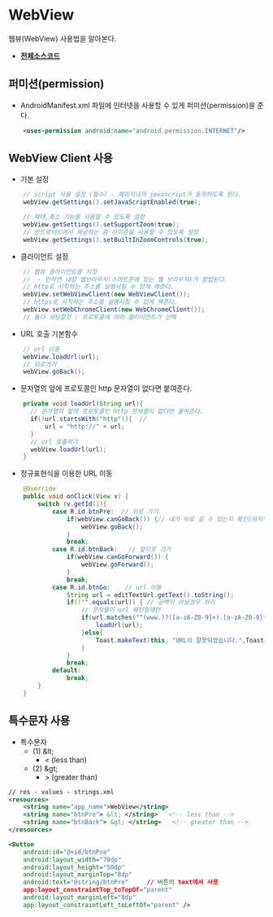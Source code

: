 # WebView
웹뷰(WebView) 사용법을 알아본다.
- **[전체소스코드](https://github.com/mdy0501/Study/blob/master/Android/Mini%20Project/WebView/app/src/main/java/com/mdy/android/webview/MainActivity.java)**

## 퍼미션(permission)
- AndroidManifest.xml 파일에 인터넷을 사용할 수 있게 퍼미션(permission)을 준다.
```xml
    <uses-permission android:name="android.permission.INTERNET"/>
```


## WebView Client 사용
* 기본 설정
```java
    // script 사용 설정 (필수) - 페이지내의 javascript가 동작하도록 한다.
    webView.getSettings().setJavaScriptEnabled(true);

    // 확대,축소 기능을 사용할 수 있도록 설정
    webView.getSettings().setSupportZoom(true);
    // 안드로이드에서 제공하는 줌 아이콘을 사용할 수 있도록 설정
    webView.getSettings().setBuiltInZoomControls(true);
```

* 클라이언트 설정
```java
    // 웹뷰 클라이언트를 지정
    //  - 안하면 내장 웹브라우저(스마트폰에 있는 웹 브라우저)가 팝업된다.
    // http로 시작하는 주소를 실행시킬 수 있게 해준다.
    webView.setWebViewClient(new WebViewClient());
    // https로 시작하는 주소를 실행시킬 수 있게 해준다.
    webView.setWebChromeClient(new WebChromeClient());
    // 둘다 세팅할것 : 프로토콜에 따라 클라이언트가 선택
```

* URL 호출 기본함수
```java
    // url 이동
    webView.loadUrl(url);
    // 뒤로가기
    webView.goBack();
```

* 문자열의 앞에 프로토콜인 http 문자열이 없다면 붙여준다.
```java
    private void loadUrl(String url){
      // 문자열의 앞에 프로토콜인 http 문자열이 없다면 붙여준다.
      if(!url.startsWith("http")){  //
          url = "http://" + url;
      }
      // url 호출하기
      webView.loadUrl(url);
    }
```

* 정규표현식을 이용한 URL 이동
```java
    @Override
    public void onClick(View v) {
        switch (v.getId()){
            case R.id.btnPre:  // 뒤로 가기
                if(webView.canGoBack()) {// 내가 뒤로 갈 수 있는지 확인(마지막페이지인지 확인)
                    webView.goBack();
                }
                break;
            case R.id.btnBack:   // 앞으로 가기
                if(webView.canGoForward()) {
                    webView.goForward();
                }
                break;
            case R.id.btnGo:    // url 이동
                String url = editTextUrl.getText().toString();
                if(!"".equals(url)) { // 공백이 아닐경우 처리
                    // 문자열이 url 패턴일때만
                    if(url.matches("^(www.)?([a-zA-Z0-9]+).[a-zA-Z0-9]*.[a-z]{3}.?([a-z]+)?$")) {
                        loadUrl(url);
                    }else{
                        Toast.makeText(this, "URL이 잘못되었습니다.",Toast.LENGTH_SHORT).show();
                    }
                }
                break;
            default:
                break;
        }
    }
```

## 특수문자 사용
- 특수문자
  - (1) \&lt;
    - \< (less than)
  - (2) \&gt;
    - \> (greater than)

```xml
// res - values - strings.xml
<resources>
    <string name="app_name">WebView</string>
    <string name="btnPre"> &lt; </string>   <!-- less than -->
    <string name="btnBack"> &gt; </string>   <!-- greater than -->
</resources>
```


```xml
<Button
    android:id="@+id/btnPre"
    android:layout_width="70dp"
    android:layout_height="50dp"
    android:layout_marginTop="8dp"
    android:text="@string/btnPre"     // 버튼의 text에서 사용
    app:layout_constraintTop_toTopOf="parent"
    android:layout_marginLeft="8dp"
    app:layout_constraintLeft_toLeftOf="parent" />
```
